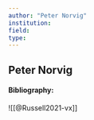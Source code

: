 ```yaml
---
author: "Peter Norvig"
institution:
field:
type:
---
```


## Peter Norvig
#### Bibliography:

![[@Russell2021-vx]]